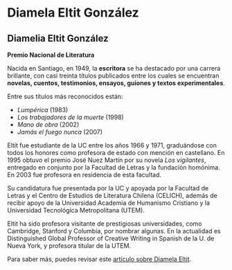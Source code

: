 # Diamela Eltit González

## **Diamelia Eltit González**

**Premio Nacional de Literatura**

Nacida en Santiago, en 1949, la **escritora** se ha destacado por una carrera brillante, con casi treinta títulos publicados entre los cuales se encuentran **novelas, cuentos, testimonios, ensayos, guiones y textos experimentales**. 

Entre sus títulos más reconocidos están:

* _Lumpérica_ \(1983\)
* _Los trabajadores de la muerte_ \(1998\)
* _Mano de obra_ \(2002\)
* _Jamás el fuego nunca_ \(2007\)

Eltit fue estudiante de la UC entre los años 1966 y 1971, graduándose con todos los honores como profesora de estado con mención en castellano. En 1995 obtuvo el premio José Nuez Martín por su novela _Los vigilantes_, entregado en conjunto por la Facultad de Letras y la fundación homónima. En 2003 fue profesora en residencia de esta facultad.

Su candidatura fue presentada por la UC y apoyada por la Facultad de Letras y el Centro de Estudios de Literatura Chilena \(CELICH\), además de recibir apoyo de la Universidad Academia de Humanismo Cristiano y la Universidad Tecnológica Metropolitana \(UTEM\).

Eltit ha sido profesora visitante de prestigiosas universidades, como Cambridge, Stanford y Columbia, por nombrar algunas. En la actualidad es Distinguished Global Professor of Creative Writing in Spanish de la U. de Nueva York, y profesora titular de la UTEM.

Para saber más, puedes revisar este [artículo sobre Diamela Eltit](https://www.latercera.com/la-tercera-pm/noticia/diamela-eltit-la-historia-la-escritora-gano-premio-nacional-literatura/334230/).

